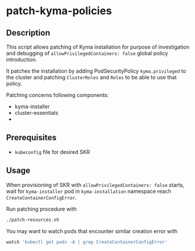 # patch-kyma-policies

## Description

This script allows patching of Kyma installation for purpose of investigation and debugging of `allowPrivilegedContainers: false` global policy introduction.

It patches the installation by adding PodSecurityPolicy `kyma.privileged` to the cluster and patching  `ClusterRoles` and `Roles` to be able to use that policy.

Patching concerns following components:
- kyma-installer
- cluster-essentials
- 

## Prerequisites

- `kubeconfig` file for desired SKR

## Usage

When provisioning of SKR with `allowPrivilegedContainers: false` starts, wait for `kyma-installer` pod in `kyma-installation` namespace reach `CreateContainerConfigError`.

Run patching procedure with

```bash
./patch-resources.sh
```

You may want to watch pods that encounter similar creation error with

```bash
watch 'kubectl get pods -A | grep CreateContainerConfigError'
```

